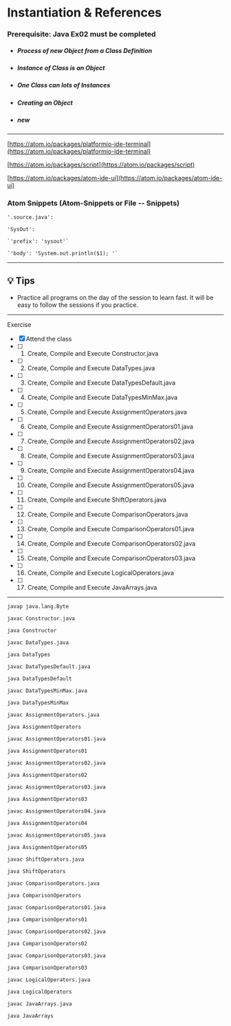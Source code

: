 # Instantiation & References

### **Prerequisite:** Java Ex02 must be completed


- ##### Process of new Object from a Class Definition
- ##### Instance of Class is an Object
- ##### One Class can lots of Instances
- ##### Creating an Object
- ##### new

 
 ---

 [https://atom.io/packages/platformio-ide-terminal](https://atom.io/packages/platformio-ide-terminal)

 [https://atom.io/packages/script](https://atom.io/packages/script)

 [https://atom.io/packages/atom-ide-ui](https://atom.io/packages/atom-ide-ui)

 ### Atom Snippets (Atom-Snippets or File -- Snippets)


 `'.source.java':`

  `'SysOut':`

    `'prefix': 'sysout'`

    `'body': 'System.out.println($1); '`

 ---

 ## :bulb: Tips

 - Practice all programs on the day of the session to learn fast. It will be easy to follow the sessions if you practice.

 ---
 Exercise
 - [x] Attend the class
 - [ ] 1) Create, Compile and Execute  Constructor.java
 - [ ] 2) Create, Compile and Execute  DataTypes.java
 - [ ] 3) Create, Compile and Execute  DataTypesDefault.java
 - [ ] 4) Create, Compile and Execute  DataTypesMinMax.java
 - [ ] 5) Create, Compile and Execute  AssignmentOperators.java
 - [ ] 6) Create, Compile and Execute  AssignmentOperators01.java
 - [ ] 7) Create, Compile and Execute  AssignmentOperators02.java
 - [ ] 8) Create, Compile and Execute  AssignmentOperators03.java
 - [ ] 9) Create, Compile and Execute  AssignmentOperators04.java
 - [ ] 10) Create, Compile and Execute  AssignmentOperators05.java
 - [ ] 11) Create, Compile and Execute  ShiftOperators.java
 - [ ] 12) Create, Compile and Execute  ComparisonOperators.java
 - [ ] 13) Create, Compile and Execute  ComparisonOperators01.java
 - [ ] 14) Create, Compile and Execute  ComparisonOperators02.java
 - [ ] 15) Create, Compile and Execute  ComparisonOperators03.java
 - [ ] 16) Create, Compile and Execute  LogicalOperators.java
 - [ ] 17) Create, Compile and Execute  JavaArrays.java

---

`javap java.lang.Byte`


`javac Constructor.java`

`java Constructor`

`javac DataTypes.java`

`java DataTypes`

`javac DataTypesDefault.java`

`java DataTypesDefault`

`javac DataTypesMinMax.java`

`java DataTypesMinMax`

`javac AssignmentOperators.java`

`java AssignmentOperators`

`javac AssignmentOperators01.java`

`java AssignmentOperators01`

`javac AssignmentOperators02.java`

`java AssignmentOperators02`

`javac AssignmentOperators03.java`

`java AssignmentOperators03`

`javac AssignmentOperators04.java`

`java AssignmentOperators04`

`javac AssignmentOperators05.java`

`java AssignmentOperators05`

`javac ShiftOperators.java`

`java ShiftOperators`

`javac ComparisonOperators.java`

`java ComparisonOperators`

`javac ComparisonOperators01.java`

`java ComparisonOperators01`

`javac ComparisonOperators02.java`

`java ComparisonOperators02`

`javac ComparisonOperators03.java`

`java ComparisonOperators03`

`javac LogicalOperators.java`

`java LogicalOperators`

`javac JavaArrays.java`

`java JavaArrays`
